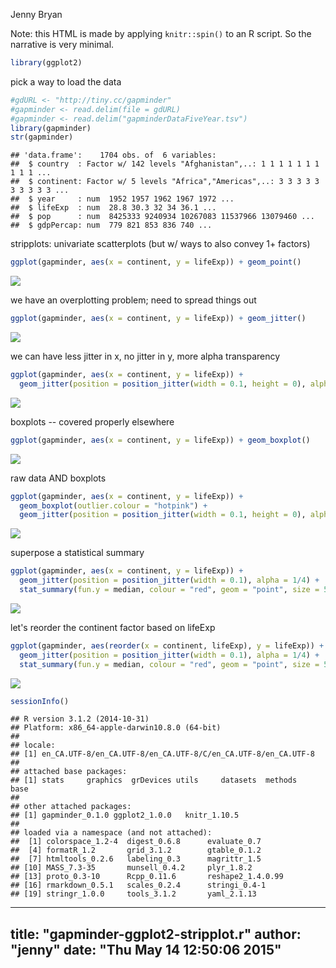 Jenny Bryan  



Note: this HTML is made by applying `knitr::spin()` to an R script. So the
narrative is very minimal.


```r
library(ggplot2)
```

pick a way to load the data


```r
#gdURL <- "http://tiny.cc/gapminder"
#gapminder <- read.delim(file = gdURL) 
#gapminder <- read.delim("gapminderDataFiveYear.tsv")
library(gapminder)
str(gapminder)
```

```
## 'data.frame':	1704 obs. of  6 variables:
##  $ country  : Factor w/ 142 levels "Afghanistan",..: 1 1 1 1 1 1 1 1 1 1 ...
##  $ continent: Factor w/ 5 levels "Africa","Americas",..: 3 3 3 3 3 3 3 3 3 3 ...
##  $ year     : num  1952 1957 1962 1967 1972 ...
##  $ lifeExp  : num  28.8 30.3 32 34 36.1 ...
##  $ pop      : num  8425333 9240934 10267083 11537966 13079460 ...
##  $ gdpPercap: num  779 821 853 836 740 ...
```

stripplots: univariate scatterplots (but w/ ways to also convey 1+ factors)


```r
ggplot(gapminder, aes(x = continent, y = lifeExp)) + geom_point()
```

![](figure/stripplot-unnamed-chunk-3-1.png) 

we have an overplotting problem; need to spread things out


```r
ggplot(gapminder, aes(x = continent, y = lifeExp)) + geom_jitter()
```

![](figure/stripplot-unnamed-chunk-4-1.png) 

we can have less jitter in x, no jitter in y, more alpha transparency


```r
ggplot(gapminder, aes(x = continent, y = lifeExp)) + 
  geom_jitter(position = position_jitter(width = 0.1, height = 0), alpha = 1/4)
```

![](figure/stripplot-unnamed-chunk-5-1.png) 

boxplots -- covered properly elsewhere


```r
ggplot(gapminder, aes(x = continent, y = lifeExp)) + geom_boxplot()
```

![](figure/stripplot-unnamed-chunk-6-1.png) 

raw data AND boxplots


```r
ggplot(gapminder, aes(x = continent, y = lifeExp)) +
  geom_boxplot(outlier.colour = "hotpink") +
  geom_jitter(position = position_jitter(width = 0.1, height = 0), alpha = 1/4)
```

![](figure/stripplot-unnamed-chunk-7-1.png) 

superpose a statistical summary


```r
ggplot(gapminder, aes(x = continent, y = lifeExp)) + 
  geom_jitter(position = position_jitter(width = 0.1), alpha = 1/4) +
  stat_summary(fun.y = median, colour = "red", geom = "point", size = 5)
```

![](figure/stripplot-unnamed-chunk-8-1.png) 

let's reorder the continent factor based on lifeExp


```r
ggplot(gapminder, aes(reorder(x = continent, lifeExp), y = lifeExp)) + 
  geom_jitter(position = position_jitter(width = 0.1), alpha = 1/4) +
  stat_summary(fun.y = median, colour = "red", geom = "point", size = 5)
```

![](figure/stripplot-unnamed-chunk-9-1.png) 

```r
sessionInfo()
```

```
## R version 3.1.2 (2014-10-31)
## Platform: x86_64-apple-darwin10.8.0 (64-bit)
## 
## locale:
## [1] en_CA.UTF-8/en_CA.UTF-8/en_CA.UTF-8/C/en_CA.UTF-8/en_CA.UTF-8
## 
## attached base packages:
## [1] stats     graphics  grDevices utils     datasets  methods   base     
## 
## other attached packages:
## [1] gapminder_0.1.0 ggplot2_1.0.0   knitr_1.10.5   
## 
## loaded via a namespace (and not attached):
##  [1] colorspace_1.2-4  digest_0.6.8      evaluate_0.7     
##  [4] formatR_1.2       grid_3.1.2        gtable_0.1.2     
##  [7] htmltools_0.2.6   labeling_0.3      magrittr_1.5     
## [10] MASS_7.3-35       munsell_0.4.2     plyr_1.8.2       
## [13] proto_0.3-10      Rcpp_0.11.6       reshape2_1.4.0.99
## [16] rmarkdown_0.5.1   scales_0.2.4      stringi_0.4-1    
## [19] stringr_1.0.0     tools_3.1.2       yaml_2.1.13
```


---
title: "gapminder-ggplot2-stripplot.r"
author: "jenny"
date: "Thu May 14 12:50:06 2015"
---

